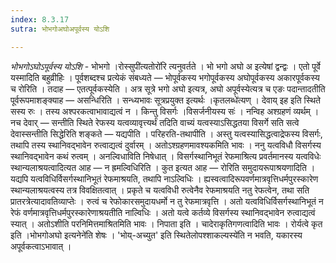 ```yaml
---
index: 8.3.17
sutra: भोभगोअघोअपूर्वस्य योऽशि

---
```

_भोभगोऽघोऽपूर्वस्य योऽशि_ - भोभगो ।रोस्सुपी॑त्यतोरो॑रि त्यनुवर्तते । भो भगो अघो अ इत्येषां द्वन्द्वः । एतो पूर्वे यस्मादिति बहुव्रीहिः । पूर्वशब्दश्च प्रत्येकं संबध्यते — भोपूर्वकस्य भगोपूर्वकस्य अघोपूर्वकस्य अकारपूर्वकस्य च रोरिति । तदाह — एतत्पूर्वकस्येति । अत्र सूत्रे भगो अघो इत्यत्र, अघो अपूर्वस्येत्यत्र च एङः पदान्तादतीति पूर्वरूपमाशङ्क्याह — असन्धिरिति । सन्ध्यभावः सूत्रप्रयुक्त इत्यर्थः ।कृतलब्धे॑त्यण् । देवाय् इह इति स्थिते सस्य रुः । तस्य अश्परकत्वाभावाद्यत्वं न । किन्तु विसर्गः ।विसर्जनीयस्य सः॑ । नन्विह अश्ग्रहणं व्यर्थम् । नच देवार् — सन्तीति स्थिते रेफस्य यत्वव्यावृत्त्यर्थं तदिति वाच्यं यत्वस्याऽसिद्धतया विसर्गे सति सत्वे देवास्सन्तीति सिद्धेरिति शङ्कते — यद्यपीति । परिहरति-तथापीति । अस्तु यत्वस्यासिद्धत्वाद्रेफस्य विसर्गः, तथापि तस्य स्थानिवद्भावेन रुत्वाद्यत्वं दुर्वारम् । अतोऽश्ग्रहणमावश्यकमिति भावः । ननु यत्वविधौ विसर्गस्य स्थानिवद्भावेन कथं रुत्वम् । अनल्विधाविति निषेधात् । विसर्गस्थानिभूतं रेफमाश्रित्य प्रवर्तमानस्य यत्वविधेः स्थान्यलाश्रयत्वादित्यत आह — न ह्रमल्विधिरिति । कुत इत्यत आह — रोरिति समुदायरूपाश्रयणादिति । यद्यपि यत्वविधिर्विसर्गस्थानिभूतं रेफमाश्रयति, तथापि नाऽल्विधिः । ह्यस्वत्वादिरूपवर्णमात्रवृत्तिधर्मपुरस्कारेण स्थान्यलाश्रयत्वस्य तत्र विवक्षितत्वात् । प्रकृते च यत्वविधी रुत्वेनैव रेफमाश्रयति नतु रेफत्वेन, तथा सति प्रातरत्रेत्यादावतिव्याप्तेः । रुत्वं च रेफोकारसमुदायधर्मो न तु रेफमात्रवृत्ति । अतो यत्वविधिर्विसर्गस्थानिभूतं न रेफं वर्णमात्रवृत्तिधर्मपुरस्कारेणाश्रयतीति नाल्विधिः । अतो यत्वे कर्तव्ये विसर्गस्य स्थानिवद्भावेन रुत्वाद्यत्वं स्यात् । अतोऽशीति परनिमित्तमाश्रितमिति भावः । निपाता इति । चादेराकृतिगणत्वादिति भावः । रोर्यत्वे कृत इति ।भोभगोअघो इत्यनेने॑ति शेषः । 'भोय्-अच्युत' इति स्थितेलोपश्शाकल्यस्ये॑ति न भवति, यकारस्य अपूर्वकत्वाऽभावात् ।